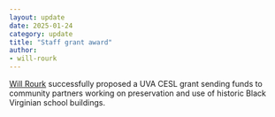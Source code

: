 ```yaml
---
layout: update
date: 2025-01-24
category: update
title: "Staff grant award"
author:
- will-rourk
---
```


[Will Rourk](/people/will-rourk) successfully proposed a UVA CESL grant sending funds to community partners working on preservation and use of historic Black Virginian school buildings.